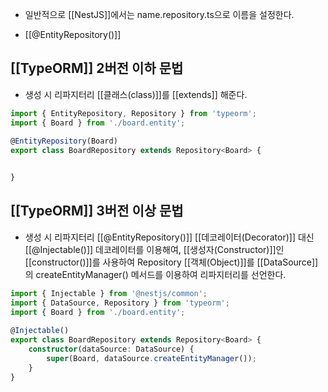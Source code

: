 - 일반적으로 [[NestJS]]에서는 name.repository.ts으로 이름을 설정한다.

- [[@EntityRepository()]]


## [[TypeORM]] 2버전 이하 문법

- 생성 시 리파지터리 [[클래스(class)]]를 [[extends]] 해준다.

```ts
import { EntityRepository, Repository } from 'typeorm';  
import { Board } from './board.entity';  
  
@EntityRepository(Board)  
export class BoardRepository extends Repository<Board> {


}
```


## [[TypeORM]] 3버전 이상 문법

- 생성 시 리파지터리 [[@EntityRepository()]] [[데코레이터(Decorator)]] 대신 [[@Injectable()]] 데코레이터를 이용해여, [[생성자(Constructor)]]인 [[constructor()]]를 사용하여 Repository [[객체(Object)]]를 [[DataSource]]의 createEntityManager() 메서드를 이용하여 리파지터리를 선언한다.

```ts
import { Injectable } from '@nestjs/common';  
import { DataSource, Repository } from 'typeorm';  
import { Board } from './board.entity';  
  
@Injectable()  
export class BoardRepository extends Repository<Board> {  
    constructor(dataSource: DataSource) {  
        super(Board, dataSource.createEntityManager());  
    }  
}
```